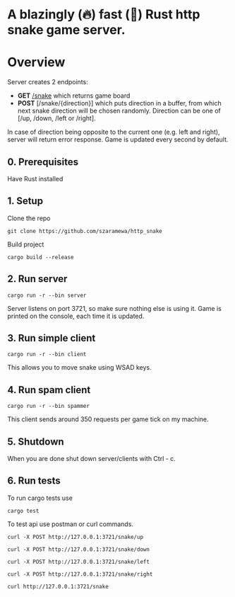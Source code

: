 # A blazingly (🔥) fast (🚀) Rust http snake game server.

# Overview

Server creates 2 endpoints: 
- **GET** [/snake](http:localhost:3721/snake) which returns game board
- **POST** [/snake/{direction}] which puts direction in a buffer, from which next snake direction will be chosen randomly.
Direction can be one of [/up, /down, /left or /right].

In case of direction being opposite to the current one (e.g. left and right), server will return error response.
Game is updated every second by default.

## 0. Prerequisites

Have Rust installed

## 1. Setup

Clone the repo
```shell
git clone https://github.com/szaramewa/http_snake
```

Build project
```shell
cargo build --release
```

## 2. Run server
```shell
cargo run -r --bin server
```

Server listens on port 3721, so make sure nothing else is using it.
Game is printed on the console, each time it is updated.

## 3. Run simple client
```shell
cargo run -r --bin client
```

This allows you to move snake using WSAD keys.


## 4. Run spam client
```shell
cargo run -r --bin spammer
```

This client sends around 350 requests per game tick on my machine.

## 5. Shutdown

When you are done shut down server/clients with Ctrl - c.

## 6. Run tests

To run cargo tests use
```shell
cargo test
```
To test api use postman or curl commands.

```shell
curl -X POST http://127.0.0.1:3721/snake/up
```

```shell
curl -X POST http://127.0.0.1:3721/snake/down
```

```shell
curl -X POST http://127.0.0.1:3721/snake/left
```

```shell
curl -X POST http://127.0.0.1:3721/snake/right
```


```shell
curl http://127.0.0.1:3721/snake
```


















